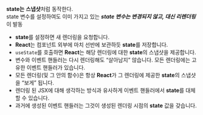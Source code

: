  **state는** **스냅샷**처럼 동작한다.  
 state 변수를 설정하여도 이미 가지고 있는 ***state 변수는 변경되지 않고, 대신 리렌더링***이 발동

- **state**를 설정하면 새 렌더링을 요청합니다.
- **React**는 컴포넌트 외부에 마치 선반에 보관하듯 **state**를 저장합니다.
- `useState`를 호출하면 **React**는 해당 렌더링에 대한 **state**의 스냅샷을 제공합니다.
- 변수와 이벤트 핸들러는 다시 렌더링해도 “살아남지” 않습니다. 모든 렌더링에는 고유한 이벤트 핸들러가 있습니다.
- 모든 렌더링(및 그 안의 함수)은 항상 **React**가 그 렌더링에 제공한 **state**의 스냅샷을 “보게” 됩니다.
- 렌더링 된 JSX에 대해 생각하는 방식과 유사하게 이벤트 핸들러에서 **state**를 대체할 수 있습니다.
- 과거에 생성된 이벤트 핸들러는 그것이 생성된 렌더링 시점의 **state** 값을 갖습니다.
